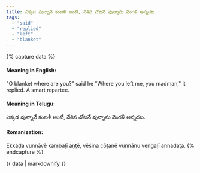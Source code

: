 ```yaml
---
title: ఎక్కడ వున్నావే కంబళీ అంటే, వేశిన చోటనే వున్నాను వెంగళీ అన్నదట.
tags:
  - "said"
  - "replied"
  - "left"
  - "blanket"
---
```


{% capture data %}
#### Meaning in English:
"O blanket where are you?" said he "Where you left me, you madman," it replied.
A smart repartee.

#### Meaning in Telugu:
ఎక్కడ వున్నావే కంబళీ అంటే, వేశిన చోటనే వున్నాను వెంగళీ అన్నదట.

#### Romanization:
Ekkaḍa vunnāvē kambaḷī aṇṭē, vēśina cōṭanē vunnānu veṅgaḷī annadaṭa.
{% endcapture %}

{{ data | markdownify }}

